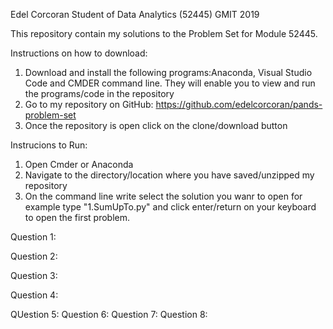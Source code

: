 
Edel Corcoran Student of Data Analytics (52445) GMIT 2019

This repository contain my solutions to the Problem Set for Module 52445.

Instructions on how to download:
1. Download and install the following programs:Anaconda, Visual Studio Code and CMDER command line. They will enable you to view and run the programs/code in the repository
2. Go to my repository on GitHub: https://github.com/edelcorcoran/pands-problem-set
3. Once the repository is open click on the clone/download button

Instrucions to Run:
1. Open Cmder or Anaconda 
2. Navigate to the directory/location where you have saved/unzipped my repository
3. On the command line write select the solution you wanr to open for example type "1.SumUpTo.py" and click enter/return on your keyboard to open the first problem.

Question 1:

Question 2:

Question 3:


Question 4:

QUestion 5:
Question 6:
Question 7:
Question 8:





